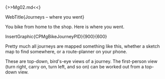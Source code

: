 {>>Mg02.md<<}

WebTitle{Journeys – where you went}

You bike from home to the shop. Here is where you went.

InsertGraphic{CPMgBikeJourneyPID}{900}{600}

Pretty much all journeys are mapped something like this, whether a sketch map to find somewhere, or a route-planner on your phone.

These are top-down, bird's-eye views of a journey. The first-person view (turn right, carry on, turn left, and so on) can be worked out from a top-down view.
